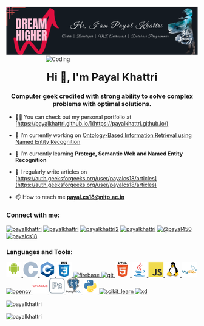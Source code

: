 [![MasterHead](banner.png)](https://payalkhattri.github.io)
<img align="right" alt="Coding" width="400" src="https://cdn.dribbble.com/users/2646423/screenshots/5507196/computer.gif">
<h1 align="center">Hi 👋, I'm Payal Khattri</h1>
<h3 align="center">Computer geek credited with strong ability to solve complex problems with optimal solutions.</h3>


- 👨‍💻 You can check out my personal portfolio at [https://payalkhattri.github.io/](https://payalkhattri.github.io/)


- 🔭 I’m currently working on [Ontology-Based Information Retrieval using Named Entity Recognition](https://drive.google.com/drive/u/2/folders/1fKnBb2LEtxIxGpKCF9b-dcQtQkL1lF-3)

- 🌱 I’m currently learning **Protege, Semantic Web and Named Entity Recognition**


- 📝 I regularly write articles on [https://auth.geeksforgeeks.org/user/payalcs18/articles](https://auth.geeksforgeeks.org/user/payalcs18/articles)

- 📫 How to reach me **payal.cs18@nitp.ac.in**

<h3 align="left">Connect with me:</h3>
<p align="left">
<a href="https://linkedin.com/in/payalkhattri" target="blank"><img align="center" src="https://cdn.jsdelivr.net/npm/simple-icons@3.0.1/icons/linkedin.svg" alt="payalkhattri" height="30" width="40" /></a>
<a href="https://www.codechef.com/users/payalkhattri" target="blank"><img align="center" src="https://cdn.jsdelivr.net/npm/simple-icons@3.1.0/icons/codechef.svg" alt="payalkhattri" height="30" width="40" /></a>
<a href="https://www.hackerrank.com/payalkhattri2" target="blank"><img align="center" src="https://cdn.jsdelivr.net/npm/simple-icons@3.0.1/icons/hackerrank.svg" alt="payalkhattri2" height="30" width="40" /></a>
<a href="https://www.leetcode.com/payalkhattri" target="blank"><img align="center" src="https://cdn.jsdelivr.net/npm/simple-icons@3.0.1/icons/leetcode.svg" alt="payalkhattri" height="30" width="40" /></a>
<a href="https://www.hackerearth.com/@payal450" target="blank"><img align="center" src="https://cdn.jsdelivr.net/npm/simple-icons@3.0.1/icons/hackerearth.svg" alt="@payal450" height="30" width="40" /></a>
<a href="https://auth.geeksforgeeks.org/user/payalcs18" target="blank"><img align="center" src="https://cdn.jsdelivr.net/npm/simple-icons@3.0.1/icons/geeksforgeeks.svg" alt="payalcs18" height="30" width="40" /></a>
</p>

<h3 align="left">Languages and Tools:</h3>
<p align="left"> <a href="https://developer.android.com" target="_blank"> <img src="https://raw.githubusercontent.com/devicons/devicon/master/icons/android/android-original-wordmark.svg" alt="android" width="40" height="40"/> </a> <a href="https://www.cprogramming.com/" target="_blank"> <img src="https://raw.githubusercontent.com/devicons/devicon/master/icons/c/c-original.svg" alt="c" width="40" height="40"/> </a> <a href="https://www.w3schools.com/cpp/" target="_blank"> <img src="https://raw.githubusercontent.com/devicons/devicon/master/icons/cplusplus/cplusplus-original.svg" alt="cplusplus" width="40" height="40"/> </a> <a href="https://www.w3schools.com/css/" target="_blank"> <img src="https://raw.githubusercontent.com/devicons/devicon/master/icons/css3/css3-original-wordmark.svg" alt="css3" width="40" height="40"/> </a> <a href="https://firebase.google.com/" target="_blank"> <img src="https://www.vectorlogo.zone/logos/firebase/firebase-icon.svg" alt="firebase" width="40" height="40"/> </a> <a href="https://git-scm.com/" target="_blank"> <img src="https://www.vectorlogo.zone/logos/git-scm/git-scm-icon.svg" alt="git" width="40" height="40"/> </a> <a href="https://www.w3.org/html/" target="_blank"> <img src="https://raw.githubusercontent.com/devicons/devicon/master/icons/html5/html5-original-wordmark.svg" alt="html5" width="40" height="40"/> </a> <a href="https://www.java.com" target="_blank"> <img src="https://raw.githubusercontent.com/devicons/devicon/master/icons/java/java-original.svg" alt="java" width="40" height="40"/> </a> <a href="https://developer.mozilla.org/en-US/docs/Web/JavaScript" target="_blank"> <img src="https://raw.githubusercontent.com/devicons/devicon/master/icons/javascript/javascript-original.svg" alt="javascript" width="40" height="40"/> </a> <a href="https://www.linux.org/" target="_blank"> <img src="https://raw.githubusercontent.com/devicons/devicon/master/icons/linux/linux-original.svg" alt="linux" width="40" height="40"/> </a> <a href="https://www.mysql.com/" target="_blank"> <img src="https://raw.githubusercontent.com/devicons/devicon/master/icons/mysql/mysql-original-wordmark.svg" alt="mysql" width="40" height="40"/> </a> <a href="https://opencv.org/" target="_blank"> <img src="https://www.vectorlogo.zone/logos/opencv/opencv-icon.svg" alt="opencv" width="40" height="40"/> </a> <a href="https://www.oracle.com/" target="_blank"> <img src="https://raw.githubusercontent.com/devicons/devicon/master/icons/oracle/oracle-original.svg" alt="oracle" width="40" height="40"/> </a> <a href="https://www.photoshop.com/en" target="_blank"> <img src="https://raw.githubusercontent.com/devicons/devicon/master/icons/photoshop/photoshop-line.svg" alt="photoshop" width="40" height="40"/> </a> <a href="https://www.postgresql.org" target="_blank"> <img src="https://raw.githubusercontent.com/devicons/devicon/master/icons/postgresql/postgresql-original-wordmark.svg" alt="postgresql" width="40" height="40"/> </a> <a href="https://www.python.org" target="_blank"> <img src="https://raw.githubusercontent.com/devicons/devicon/master/icons/python/python-original.svg" alt="python" width="40" height="40"/> </a> <a href="https://scikit-learn.org/" target="_blank"> <img src="https://upload.wikimedia.org/wikipedia/commons/0/05/Scikit_learn_logo_small.svg" alt="scikit_learn" width="40" height="40"/> </a> <a href="https://www.adobe.com/products/xd.html" target="_blank"> <img src="https://cdn.worldvectorlogo.com/logos/adobe-xd.svg" alt="xd" width="40" height="40"/> </a> </p>

<p><img align="center" src="https://github-readme-stats.vercel.app/api/top-langs?username=payalkhattri&show_icons=true&locale=en&layout=compact" alt="payalkhattri" /></p>

<p><img align="center" src="https://github-readme-streak-stats.herokuapp.com/?user=payalkhattri&" alt="payalkhattri" /></p>

